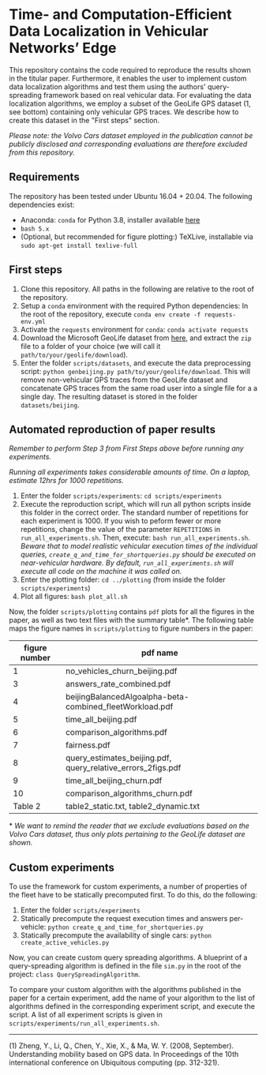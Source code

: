 # Time- and Computation-Efficient Data Localization in Vehicular Networks’ Edge

This repository contains the code required to reproduce the results shown in the titular paper. Furthermore, it enables the user to implement custom data localization algorithms and test them using the authors' query-spreading framework based on real vehicular data.
For evaluating the data localization algorithms, we employ a subset of the GeoLife GPS dataset (1, see bottom) containing only vehicular GPS traces. We describe how to create this dataset in the "First steps" section.

*Please note: the Volvo Cars dataset employed in the publication cannot be publicly disclosed and corresponding evaluations are therefore excluded from this repository.*

## Requirements

The repository has been tested under Ubuntu 16.04 + 20.04. The following dependencies exist:

- Anaconda: `conda` for Python 3.8, installer available [here](https://docs.conda.io/en/latest/miniconda.html)
- `bash 5.x`
- (Optional, but recommended for figure plotting:) TeXLive, installable via `sudo apt-get install texlive-full`

## First steps

1. Clone this repository. All paths in the following are relative to the root of the repository.
2. Setup a `conda` environment with the required Python dependencies: In the root of the repository, execute `conda env create -f requests-env.yml`
3. Activate the `requests` environment for `conda`: `conda activate requests`
4. Download the Microsoft GeoLife dataset from [here](https://www.microsoft.com/en-us/download/details.aspx?id=52367&from=https%3A%2F%2Fresearch.microsoft.com%2Fen-us%2Fdownloads%2Fb16d359d-d164-469e-9fd4-daa38f2b2e13%2F), and extract the `zip` file to a folder of your choice (we will call it `path/to/your/geolife/download`).
5. Enter the folder `scripts/datasets`, and execute the data preprocessing script: `python genbeijing.py path/to/your/geolife/download`. This will remove non-vehicular GPS traces from the GeoLife dataset and concatenate GPS traces from the same road user into a single file for a a single day. The resulting dataset is stored in the folder `datasets/beijing`.

## Automated reproduction of paper results

*Remember to perform Step 3 from First Steps above before running any experiments.*

*Running all experiments takes considerable amounts of time. On a laptop, estimate 12hrs for 1000 repetitions.*

1. Enter the folder `scripts/experiments`: `cd scripts/experiments`
2. Execute the reproduction script, which will run all python scripts inside this folder in the correct order. The standard number of repetitions for each experiment is 1000. 
If you wish to peform fewer or more repetitions, change the value of the parameter `REPETITIONS` in `run_all_experiments.sh`. Then, execute: `bash run_all_experiments.sh`.
*Beware that to model realistic vehicular execution times of the individual queries, `create_q_and_time_for_shortqueries.py` should be executed on near-vehicular hardware.
By default, `run_all_experiments.sh` will execute all code on the machine it was called on.*
3. Enter the plotting folder: `cd ../plotting` (from inside the folder `scripts/experiments`)
4. Plot all figures: `bash plot_all.sh`

Now, the folder `scripts/plotting` contains `pdf` plots for all the figures in the paper, as well as two text files with the summary table\*. The following table maps the figure names in `scripts/plotting` to figure numbers in the paper:

| figure number | pdf name |
| -------- | ------------- |
| 1        | no_vehicles_churn_beijing.pdf |
| 3        | answers_rate_combined.pdf |
| 4        | beijingBalancedAlgoalpha-beta-combined_fleetWorkload.pdf | 
| 5        | time_all_beijing.pdf  |
| 6        | comparison_algorithms.pdf |
| 7        | fairness.pdf |
| 8         | query_estimates_beijing.pdf, query_relative_errors_2figs.pdf |
| 9        | time_all_beijing_churn.pdf|
| 10        | comparison_algorithms_churn.pdf |
| Table 2  | table2_static.txt, table2_dynamic.txt |

\* *We want to remind the reader that we exclude evaluations based on the Volvo Cars dataset, thus only plots pertaining to the GeoLife dataset are shown.*

## Custom experiments

To use the framework for custom experiments, a number of properties of the fleet have to be statically precomputed first. To do this, do the following:

1. Enter the folder `scripts/experiments`
2. Statically precompute the request execution times and answers per-vehicle: `python create_q_and_time_for_shortqueries.py`
3. Statically precompute the availability of single cars: `python create_active_vehicles.py`

Now, you can create custom query spreading algorithms. A blueprint of a query-spreading algorithm is defined in the file `sim.py` in the root of the project: `class QuerySpreadingAlgorithm`. 

To compare your custom algorithm with the algorithms published in the paper for a certain experiment, add the name of your algorithm to the list of algorithms defined in the corresponding experiment script, and execute the script. A list of all experiment scripts is given in `scripts/experiments/run_all_experiments.sh`.

-------------------------
(1) Zheng, Y., Li, Q., Chen, Y., Xie, X., & Ma, W. Y. (2008, September). Understanding mobility based on GPS data. In Proceedings of the 10th international conference on Ubiquitous computing (pp. 312-321).

